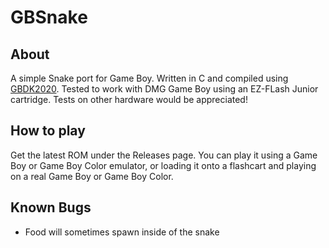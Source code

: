 # GBSnake
## About
A simple Snake port for Game Boy. Written in C and compiled using [GBDK2020](https://github.com/gbdk-2020/gbdk-2020).
Tested to work with DMG Game Boy using an EZ-FLash Junior cartridge. Tests on other hardware would be appreciated!

## How to play
Get the latest ROM under the Releases page. You can play it using a Game Boy or Game Boy Color emulator, or loading it onto a flashcart and playing on a real Game Boy or Game Boy Color.

## Known Bugs
- Food will sometimes spawn inside of the snake